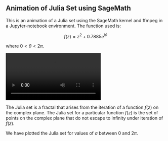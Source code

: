 ## Animation of Julia Set using SageMath

This is an animation of a Julia set using the SageMath kernel and ffmpeg in a Jupyter-notebook environment. The function used is:

$$
f(z) = z^2 + 0.7885 e^{i \theta}
$$

where $0 < \theta < 2 \pi$. 

![Julia set animation](julia_brown_12x.mp4)

The Julia set is a fractal that arises from the iteration of a function $f(z)$ on the complex plane. The Julia set for a particular function $f(z)$ is the set of points on the complex plane that do not escape to infinity under iteration of $f(z)$.

We have plotted the Julia set for values of $a$ between $0$ and $2\pi$. 
